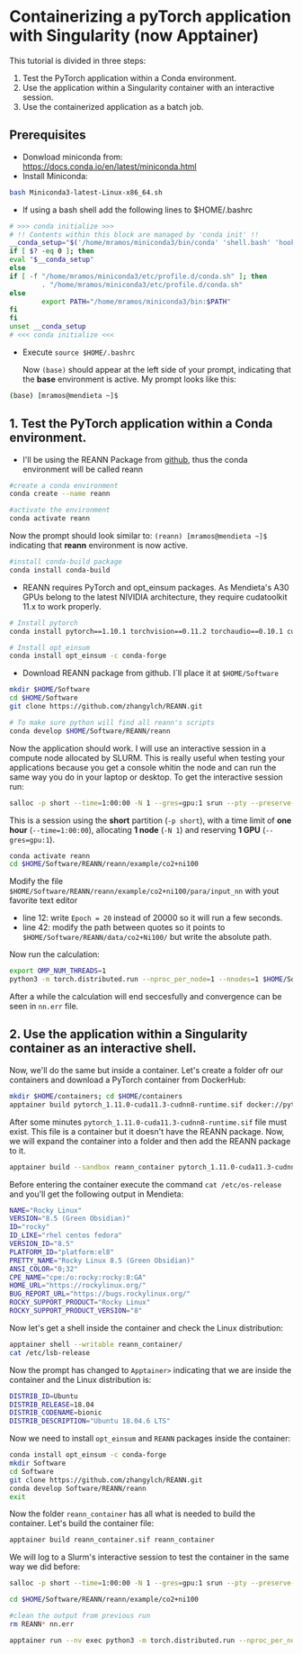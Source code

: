 # Containerizing a pyTorch application with Singularity (now Apptainer)

This tutorial is divided in three steps:
1. Test the PyTorch application within a Conda environment.
2. Use the application within a Singularity container with an interactive session.
3. Use the containerized application as a batch job.

## Prerequisites

- Donwload miniconda from:  https://docs.conda.io/en/latest/miniconda.html
- Install Miniconda: 

```bash      
bash Miniconda3-latest-Linux-x86_64.sh
```
- If using a bash shell add the following lines to $HOME/.bashrc

```bash
# >>> conda initialize >>>
# !! Contents within this block are managed by 'conda init' !!
__conda_setup="$('/home/mramos/miniconda3/bin/conda' 'shell.bash' 'hook' 2> /dev/null)"
if [ $? -eq 0 ]; then
eval "$__conda_setup"
else
if [ -f "/home/mramos/miniconda3/etc/profile.d/conda.sh" ]; then
        . "/home/mramos/miniconda3/etc/profile.d/conda.sh"
else
        export PATH="/home/mramos/miniconda3/bin:$PATH"
fi
fi
unset __conda_setup
# <<< conda initialize <<<
```

- Execute `source $HOME/.bashrc`
  
  Now `(base)` should appear at the left side of your prompt, indicating that the **base** environment is active. My prompt looks like this:

```bash
(base) [mramos@mendieta ~]$
```

## 1. Test the PyTorch application within a Conda environment.
- I'll be using the REANN Package from [github](https://github.com/zhangylch/REANN), thus the conda environment will be called reann
```bash
#create a conda environment
conda create --name reann

#activate the environment
conda activate reann
```

Now the prompt should look similar to: `(reann) [mramos@mendieta ~]$` indicating that **reann** environment is now active.

```bash
#install conda-build package
conda install conda-build
```

- REANN requires PyTorch and opt_einsum packages. As Mendieta's A30 GPUs belong to the latest NIVIDIA architecture, they require cudatoolkit 11.x to work properly. 
```bash
# Install pytorch
conda install pytorch==1.10.1 torchvision==0.11.2 torchaudio==0.10.1 cudatoolkit=11.3 -c pytorch -c conda-forge

# Install opt_einsum
conda install opt_einsum -c conda-forge
```

- Download REANN package from github. I´ll place it at `$HOME/Software`

```bash
mkdir $HOME/Software
cd $HOME/Software
git clone https://github.com/zhangylch/REANN.git

# To make sure python will find all reann's scripts
conda develop $HOME/Software/REANN/reann
```

Now the application should work. I will use an interactive session in a compute node allocated by SLURM. This is really useful when testing your applications because you get a console whitin the node and can run the same way you do in your laptop or desktop. To get the interactive session run:

```bash
salloc -p short --time=1:00:00 -N 1 --gres=gpu:1 srun --pty --preserve-env $SHELL
```

This is a session using the **short** partition (`-p short`), with a time limit of **one hour** (`--time=1:00:00`), allocating **1 node** (`-N 1`) and reserving **1 GPU** (`--gres=gpu:1`).

```bash
conda activate reann
cd $HOME/Software/REANN/reann/example/co2+ni100
```

Modify the file `$HOME/Software/REANN/reann/example/co2+ni100/para/input_nn` with yout favorite text editor

- line 12: write `Epoch = 20` instead of 20000 so it will run a few seconds.
- line 42: modify the path between quotes so it points to `$HOME/Software/REANN/data/co2+Ni100/` but write the absolute path.

Now run the calculation:

```bash
export OMP_NUM_THREADS=1
python3 -m torch.distributed.run --nproc_per_node=1 --nnodes=1 $HOME/Software/REANN/reann/run/train.py
```

After a while the calculation will end seccesfully and convergence can be seen in `nn.err` file.

## 2. Use the application within a Singularity container as an interactive shell.

Now, we'll do the same but inside a container. Let's create a folder ofr our containers and download a PyTorch container from DockerHub:

```bash
mkdir $HOME/containers; cd $HOME/containers
apptainer build pytorch_1.11.0-cuda11.3-cudnn8-runtime.sif docker://pytorch/pytorch:1.11.0-cuda11.3-cudnn8-devel
```

After some minutes `pytorch_1.11.0-cuda11.3-cudnn8-runtime.sif` file must exist. This file is a container but it doesn't have the REANN package. Now, we will expand the container into a folder and then add the REANN package to it.

```bash
apptainer build --sandbox reann_container pytorch_1.11.0-cuda11.3-cudnn8-runtime.sif
```
Before entering the container execute the command `cat /etc/os-release` and you'll get the following output in Mendieta:

```bash
NAME="Rocky Linux"
VERSION="8.5 (Green Obsidian)"
ID="rocky"
ID_LIKE="rhel centos fedora"
VERSION_ID="8.5"
PLATFORM_ID="platform:el8"
PRETTY_NAME="Rocky Linux 8.5 (Green Obsidian)"
ANSI_COLOR="0;32"
CPE_NAME="cpe:/o:rocky:rocky:8:GA"
HOME_URL="https://rockylinux.org/"
BUG_REPORT_URL="https://bugs.rockylinux.org/"
ROCKY_SUPPORT_PRODUCT="Rocky Linux"
ROCKY_SUPPORT_PRODUCT_VERSION="8"
```

Now let's get a shell inside the container and check the Linux distribution:

```bash
apptainer shell --writable reann_container/
cat /etc/lsb-release
```

Now the prompt has changed to `Apptainer>` indicating that we are inside the container and the Linux distribution is:
```bash
DISTRIB_ID=Ubuntu
DISTRIB_RELEASE=18.04
DISTRIB_CODENAME=bionic
DISTRIB_DESCRIPTION="Ubuntu 18.04.6 LTS"
```

Now we need to install `opt_einsum` and `REANN` packages inside the container:

```bash
conda install opt_einsum -c conda-forge
mkdir Software
cd Software
git clone https://github.com/zhangylch/REANN.git
conda develop Software/REANN/reann
exit
```

Now the folder `reann_container` has all what is needed to build the container. Let's build the container file:

```bash
apptainer build reann_container.sif reann_container
```

We will log to a Slurm's interactive session to test the container in the same way we did before:

```bash
salloc -p short --time=1:00:00 -N 1 --gres=gpu:1 srun --pty --preserve-env $SHELL
```

```bash
cd $HOME/Software/REANN/reann/example/co2+ni100

#clean the output from previous run
rm REANN* nn.err

apptainer run --nv exec python3 -m torch.distributed.run --nproc_per_node=1 --nnodes=1 $APPTAINER_CONTAINER/Software/REANN/reann/run/train.py
```
